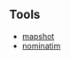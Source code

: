 ## Tools

- [mapshot](http://mapbox.com/mapshot/)
- [nominatim](http://nominatim.openstreetmap.org/)